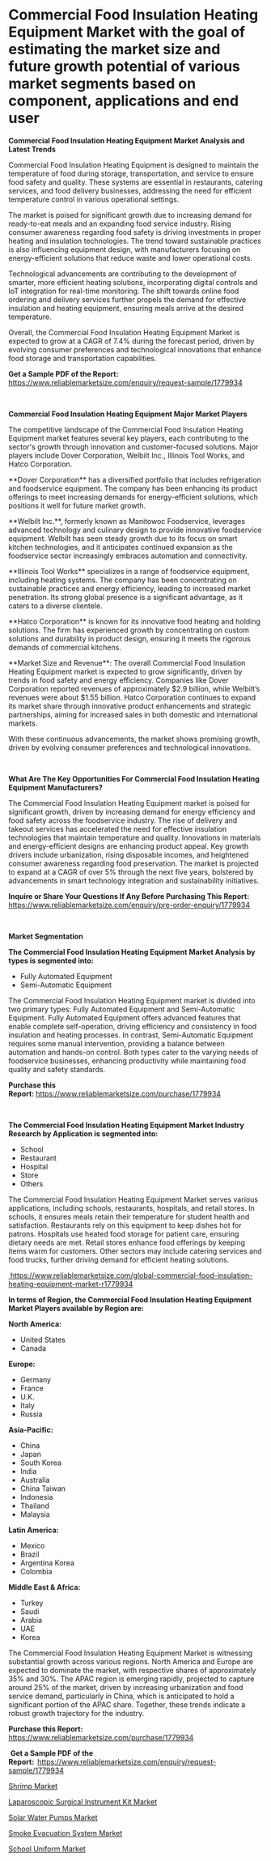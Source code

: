 <p><h1>Commercial Food Insulation Heating Equipment Market with the goal of estimating the market size and future growth potential of various market segments based on component, applications and end user</h1></p><p><strong>Commercial Food Insulation Heating Equipment Market Analysis and Latest Trends</strong></p>
<p><p>Commercial Food Insulation Heating Equipment is designed to maintain the temperature of food during storage, transportation, and service to ensure food safety and quality. These systems are essential in restaurants, catering services, and food delivery businesses, addressing the need for efficient temperature control in various operational settings.</p><p>The market is poised for significant growth due to increasing demand for ready-to-eat meals and an expanding food service industry. Rising consumer awareness regarding food safety is driving investments in proper heating and insulation technologies. The trend toward sustainable practices is also influencing equipment design, with manufacturers focusing on energy-efficient solutions that reduce waste and lower operational costs.</p><p>Technological advancements are contributing to the development of smarter, more efficient heating solutions, incorporating digital controls and IoT integration for real-time monitoring. The shift towards online food ordering and delivery services further propels the demand for effective insulation and heating equipment, ensuring meals arrive at the desired temperature.</p><p>Overall, the Commercial Food Insulation Heating Equipment Market is expected to grow at a CAGR of 7.4% during the forecast period, driven by evolving consumer preferences and technological innovations that enhance food storage and transportation capabilities.</p></p>
<p><strong>Get a Sample PDF of the Report:&nbsp;</strong> <a href="https://www.reliablemarketsize.com/enquiry/request-sample/1779934?utm_campaign=1131&utm_medium=2&utm_source=Github&utm_content=ia&utm_term=19122024&utm_id=commercial-food-insulation-heating-equipment">https://www.reliablemarketsize.com/enquiry/request-sample/1779934</a></p>
<p>&nbsp;</p>
<p><strong>Commercial Food Insulation Heating Equipment Major Market Players</strong></p>
<p><p>The competitive landscape of the Commercial Food Insulation Heating Equipment market features several key players, each contributing to the sector's growth through innovation and customer-focused solutions. Major players include Dover Corporation, Welbilt Inc., Illinois Tool Works, and Hatco Corporation.</p><p>**Dover Corporation** has a diversified portfolio that includes refrigeration and foodservice equipment. The company has been enhancing its product offerings to meet increasing demands for energy-efficient solutions, which positions it well for future market growth.</p><p>**Welbilt Inc.**, formerly known as Manitowoc Foodservice, leverages advanced technology and culinary design to provide innovative foodservice equipment. Welbilt has seen steady growth due to its focus on smart kitchen technologies, and it anticipates continued expansion as the foodservice sector increasingly embraces automation and connectivity.</p><p>**Illinois Tool Works** specializes in a range of foodservice equipment, including heating systems. The company has been concentrating on sustainable practices and energy efficiency, leading to increased market penetration. Its strong global presence is a significant advantage, as it caters to a diverse clientele.</p><p>**Hatco Corporation** is known for its innovative food heating and holding solutions. The firm has experienced growth by concentrating on custom solutions and durability in product design, ensuring it meets the rigorous demands of commercial kitchens.</p><p>**Market Size and Revenue**: The overall Commercial Food Insulation Heating Equipment market is expected to grow significantly, driven by trends in food safety and energy efficiency. Companies like Dover Corporation reported revenues of approximately $2.9 billion, while Welbilt’s revenues were about $1.55 billion. Hatco Corporation continues to expand its market share through innovative product enhancements and strategic partnerships, aiming for increased sales in both domestic and international markets.</p><p>With these continuous advancements, the market shows promising growth, driven by evolving consumer preferences and technological innovations.</p></p>
<p>&nbsp;</p>
<p><strong>What Are The Key Opportunities For Commercial Food Insulation Heating Equipment Manufacturers?</strong></p>
<p><p>The Commercial Food Insulation Heating Equipment market is poised for significant growth, driven by increasing demand for energy efficiency and food safety across the foodservice industry. The rise of delivery and takeout services has accelerated the need for effective insulation technologies that maintain temperature and quality. Innovations in materials and energy-efficient designs are enhancing product appeal. Key growth drivers include urbanization, rising disposable incomes, and heightened consumer awareness regarding food preservation. The market is projected to expand at a CAGR of over 5% through the next five years, bolstered by advancements in smart technology integration and sustainability initiatives.</p></p>
<p><strong>Inquire or Share Your Questions If Any Before Purchasing This Report:</strong> <a href="https://www.reliablemarketsize.com/enquiry/pre-order-enquiry/1779934?utm_campaign=1131&utm_medium=2&utm_source=Github&utm_content=ia&utm_term=19122024&utm_id=commercial-food-insulation-heating-equipment">https://www.reliablemarketsize.com/enquiry/pre-order-enquiry/1779934</a></p>
<p>&nbsp;</p>
<p><strong>Market Segmentation</strong></p>
<p><strong>The Commercial Food Insulation Heating Equipment Market Analysis by types is segmented into:</strong></p>
<p><ul><li>Fully Automated Equipment</li><li>Semi-Automatic Equipment</li></ul></p>
<p><p>The Commercial Food Insulation Heating Equipment market is divided into two primary types: Fully Automated Equipment and Semi-Automatic Equipment. Fully Automated Equipment offers advanced features that enable complete self-operation, driving efficiency and consistency in food insulation and heating processes. In contrast, Semi-Automatic Equipment requires some manual intervention, providing a balance between automation and hands-on control. Both types cater to the varying needs of foodservice businesses, enhancing productivity while maintaining food quality and safety standards.</p></p>
<p><strong>Purchase this Report:&nbsp;</strong><a href="https://www.reliablemarketsize.com/purchase/1779934?utm_campaign=1131&utm_medium=2&utm_source=Github&utm_content=ia&utm_term=19122024&utm_id=commercial-food-insulation-heating-equipment">https://www.reliablemarketsize.com/purchase/1779934</a></p>
<p>&nbsp;</p>
<p><strong>The Commercial Food Insulation Heating Equipment Market Industry Research by Application is segmented into:</strong></p>
<p><ul><li>School</li><li>Restaurant</li><li>Hospital</li><li>Store</li><li>Others</li></ul></p>
<p><p>The Commercial Food Insulation Heating Equipment Market serves various applications, including schools, restaurants, hospitals, and retail stores. In schools, it ensures meals retain their temperature for student health and satisfaction. Restaurants rely on this equipment to keep dishes hot for patrons. Hospitals use heated food storage for patient care, ensuring dietary needs are met. Retail stores enhance food offerings by keeping items warm for customers. Other sectors may include catering services and food trucks, further driving demand for efficient heating solutions.</p></p>
<p><a href="https://www.reliablemarketsize.com/global-commercial-food-insulation-heating-equipment-market-r1779934?utm_campaign=1131&utm_medium=2&utm_source=Github&utm_content=ia&utm_term=19122024&utm_id=commercial-food-insulation-heating-equipment">&nbsp;https://www.reliablemarketsize.com/global-commercial-food-insulation-heating-equipment-market-r1779934</a></p>
<p><strong>In terms of Region, the Commercial Food Insulation Heating Equipment Market Players available by Region are:</strong></p>
<p>
    <p> <strong> North America: </strong>
        <ul>
            <li>United States</li>
            <li>Canada</li>
        </ul>
        </p> 
    <p> <strong> Europe: </strong>
        <ul>
            <li>Germany</li>
            <li>France</li>
            <li>U.K.</li>
            <li>Italy</li>
            <li>Russia</li>
        </ul>
        </p> 
    <p> <strong> Asia-Pacific: </strong>
        <ul>
            <li>China</li>
            <li>Japan</li>
            <li>South Korea</li>
            <li>India</li>
            <li>Australia</li>
            <li>China Taiwan</li>
            <li>Indonesia</li>
            <li>Thailand</li>
            <li>Malaysia</li>
        </ul>
        </p> 
    <p> <strong> Latin America: </strong>
        <ul>
            <li>Mexico</li>
            <li>Brazil</li>
            <li>Argentina Korea</li>
            <li>Colombia</li>
        </ul>
        </p> 
    <p> <strong> Middle East & Africa: </strong>
        <ul>
            <li>Turkey</li>
            <li>Saudi</li>
            <li>Arabia</li>
            <li>UAE</li>
            <li>Korea</li>
        </ul>
    </p>
    </p>
<p><p>The Commercial Food Insulation Heating Equipment Market is witnessing substantial growth across various regions. North America and Europe are expected to dominate the market, with respective shares of approximately 35% and 30%. The APAC region is emerging rapidly, projected to capture around 25% of the market, driven by increasing urbanization and food service demand, particularly in China, which is anticipated to hold a significant portion of the APAC share. Together, these trends indicate a robust growth trajectory for the industry.</p></p>
<p><strong>Purchase this Report: </strong><a href="https://www.reliablemarketsize.com/purchase/1779934?utm_campaign=1131&utm_medium=2&utm_source=Github&utm_content=ia&utm_term=19122024&utm_id=commercial-food-insulation-heating-equipment">https://www.reliablemarketsize.com/purchase/1779934</a></p>
<p>&nbsp;<strong>Get a Sample PDF of the Report:&nbsp;&nbsp;</strong><a href="https://www.reliablemarketsize.com/enquiry/request-sample/1779934?utm_campaign=1131&utm_medium=2&utm_source=Github&utm_content=ia&utm_term=19122024&utm_id=commercial-food-insulation-heating-equipment">https://www.reliablemarketsize.com/enquiry/request-sample/1779934</a></p>
<p><strong></strong></p>
<p><p><a href="https://www.linkedin.com/pulse/strategic-analysis-shrimp-market-2024-2031-growth-drivers-mye6e?utm_campaign=1131&utm_medium=2&utm_source=Github&utm_content=ia&utm_term=19122024&utm_id=commercial-food-insulation-heating-equipment">Shrimp Market</a></p><p><a href="https://github.com/CliffMedina6/Market-Research-Report-List-7/blob/main/laparoscopic-surgical-instrument-kit-market.md?utm_campaign=1131&utm_medium=2&utm_source=Github&utm_content=ia&utm_term=19122024&utm_id=commercial-food-insulation-heating-equipment">Laparoscopic Surgical Instrument Kit Market</a></p><p><a href="https://www.linkedin.com/pulse/solar-water-pumps-market-overview-products-services-125-cagr-fophe?utm_campaign=1131&utm_medium=2&utm_source=Github&utm_content=ia&utm_term=19122024&utm_id=commercial-food-insulation-heating-equipment">Solar Water Pumps Market</a></p><p><a href="https://www.linkedin.com/pulse/exploring-smoke-evacuation-system-market-industry-revenue-xcjge?utm_campaign=1131&utm_medium=2&utm_source=Github&utm_content=ia&utm_term=19122024&utm_id=commercial-food-insulation-heating-equipment">Smoke Evacuation System Market</a></p><p><a href="https://www.linkedin.com/pulse/deep-insights-school-uniform-market-size-growing-demand-profi-camaf?utm_campaign=1131&utm_medium=2&utm_source=Github&utm_content=ia&utm_term=19122024&utm_id=commercial-food-insulation-heating-equipment">School Uniform Market</a></p></p>